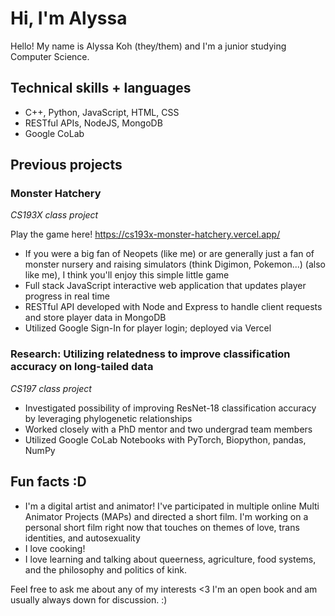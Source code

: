 # Hi, I'm Alyssa

Hello! My name is Alyssa Koh (they/them) and I'm a junior studying Computer Science.

## Technical skills + languages
- C++, Python, JavaScript, HTML, CSS
- RESTful APIs, NodeJS, MongoDB
- Google CoLab

## Previous projects

### Monster Hatchery
*CS193X class project*

Play the game here! https://cs193x-monster-hatchery.vercel.app/
- If you were a big fan of Neopets (like me) or are generally just a fan of monster nursery and raising simulators (think Digimon, Pokemon...) (also like me), I think you'll enjoy this simple little game
- Full stack JavaScript interactive web application that updates player progress in real time
- RESTful API developed with Node and Express to handle client requests and store player data in MongoDB
- Utilized Google Sign-In for player login; deployed via Vercel

### Research: Utilizing relatedness to improve classification accuracy on long-tailed data
*CS197 class project*
- Investigated possibility of improving ResNet-18 classification accuracy by leveraging phylogenetic relationships
- Worked closely with a PhD mentor and two undergrad team members
- Utilized Google CoLab Notebooks with PyTorch, Biopython, pandas, NumPy

## Fun facts :D
- I'm a digital artist and animator! I've participated in multiple online Multi Animator Projects (MAPs) and directed a short film. I'm working on a personal short film right now that touches on themes of love, trans identities, and autosexuality
- I love cooking!
- I love learning and talking about queerness, agriculture, food systems, and the philosophy and politics of kink.

Feel free to ask me about any of my interests <3 I'm an open book and am usually always down for discussion. :)